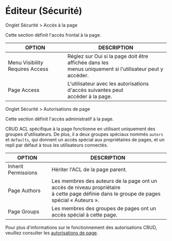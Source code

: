 <h1 class="rem">Éditeur (Sécurité)</h1>

<div class="box">
Onglet Sécurité > Accès à la page
</div>

Cette section définit l'accès frontal à la page.

| **OPTION**                        | **DESCRIPTION**
| ---------                         | ---------
| Menu Visibility Requires Access   | Réglez sur Oui si la page doit être affichée dans les <br>menus uniquement si l'utilisateur peut y accéder.
| Page Access                       | L'utilisateur avec les autorisations d'accès suivantes peut <br>accéder à la page.

<div class="box">
Onglet Sécurité > Autorisations de page
</div>

Cette section définit l'accès administratif à la page.

CRUD ACL spécifique à la page fonctionne en utilisant uniquement des groupes d'utilisateurs. De plus, il a deux groupes spéciaux nommés `autors` et `defaults`, qui donnent un accès spécial aux propriétaires de pages, et un repli par défaut à tous les utilisateurs connectés.

| **OPTION**                        | **DESCRIPTION**
| ---------             | ---------
| Inherit Permissions   | Hériter l'ACL de la page parent.
| Page Authors          | Les membres des auteurs de la page ont un accès de niveau propriétaire <br>à cette page définie dans le groupe de pages spécial « Auteurs ».
| Page Groups           | Les membres des groupes de pages ont un accès spécial à cette page.

Pour plus d'informations sur le fonctionnement des autorisations CRUD, veuillez consulter les [autorisations de page](dashboard-pages-permissions.md).

